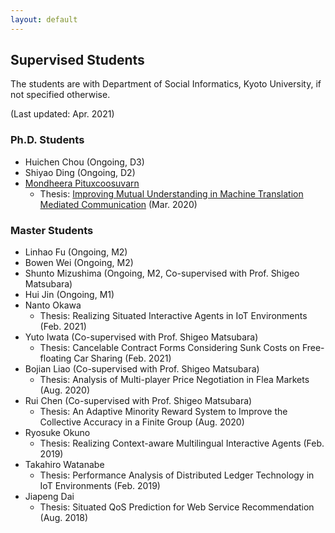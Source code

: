 ```yaml
---
layout: default
---
```


## Supervised Students
The students are with Department of Social Informatics, Kyoto University, if not specified otherwise.

(Last updated: Apr. 2021)

### Ph.D. Students
- Huichen Chou (Ongoing, D3)
- Shiyao Ding (Ongoing, D2)
- [Mondheera Pituxcoosuvarn](http://www.ritsumei.ac.jp/~mond-p/)
  - Thesis: [Improving Mutual Understanding in Machine Translation Mediated Communication](https://repository.kulib.kyoto-u.ac.jp/dspace/handle/2433/253415) (Mar. 2020)

### Master Students
- Linhao Fu (Ongoing, M2)
- Bowen Wei (Ongoing, M2)
- Shunto Mizushima (Ongoing, M2, Co-supervised with Prof. Shigeo Matsubara)
- Hui Jin (Ongoing, M1)
- Nanto Okawa
  - Thesis: Realizing Situated Interactive Agents in IoT Environments (Feb. 2021)
- Yuto Iwata (Co-supervised with Prof. Shigeo Matsubara)
  - Thesis: Cancelable Contract Forms Considering Sunk Costs on Free-floating Car Sharing (Feb. 2021)
- Bojian Liao (Co-supervised with Prof. Shigeo Matsubara)
  - Thesis: Analysis of Multi-player Price Negotiation in Flea Markets (Aug. 2020)
- Rui Chen (Co-supervised with Prof. Shigeo Matsubara)
  - Thesis: An Adaptive Minority Reward System to Improve the Collective Accuracy in a Finite Group (Aug. 2020)
- Ryosuke Okuno
  - Thesis: Realizing Context-aware Multilingual Interactive Agents (Feb. 2019)
- Takahiro Watanabe
  - Thesis: Performance Analysis of Distributed Ledger Technology in IoT Environments (Feb. 2019)
- Jiapeng Dai
  - Thesis: Situated QoS Prediction for Web Service Recommendation (Aug. 2018)
